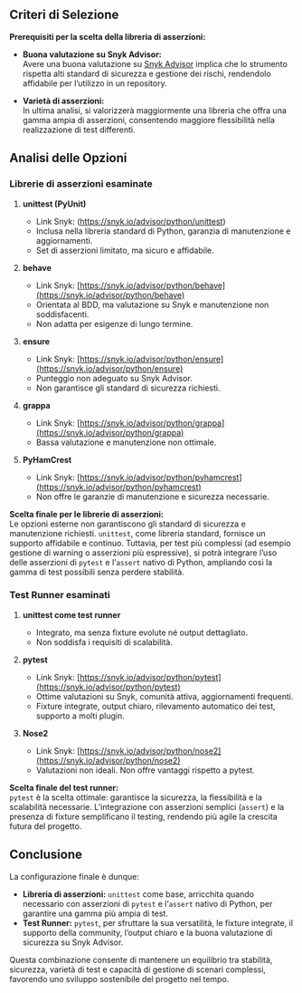 ## Criteri di Selezione

**Prerequisiti per la scelta della libreria di asserzioni:**

- **Buona valutazione su Snyk Advisor:**  
  Avere una buona valutazione su [Snyk Advisor](https://snyk.io/advisor) implica che lo strumento rispetta alti standard di sicurezza e gestione dei rischi, rendendolo affidabile per l’utilizzo in un repository.
  
- **Varietà di asserzioni:**  
  In ultima analisi, si valorizzerà maggiormente una libreria che offra una gamma ampia di asserzioni, consentendo maggiore flessibilità nella realizzazione di test differenti.


## Analisi delle Opzioni

### Librerie di asserzioni esaminate

1. **unittest (PyUnit)**
   - Link Snyk: (https://snyk.io/advisor/python/unittest)
   - Inclusa nella libreria standard di Python, garanzia di manutenzione e aggiornamenti.
   - Set di asserzioni limitato, ma sicuro e affidabile.

3. **behave**  
   - Link Snyk: [https://snyk.io/advisor/python/behave](https://snyk.io/advisor/python/behave)  
   - Orientata al BDD, ma valutazione su Snyk e manutenzione non soddisfacenti.
   - Non adatta per esigenze di lungo termine.

4. **ensure**  
   - Link Snyk: [https://snyk.io/advisor/python/ensure](https://snyk.io/advisor/python/ensure)  
   - Punteggio non adeguato su Snyk Advisor.  
   - Non garantisce gli standard di sicurezza richiesti.

5. **grappa**  
   - Link Snyk: [https://snyk.io/advisor/python/grappa](https://snyk.io/advisor/python/grappa)  
   - Bassa valutazione e manutenzione non ottimale.
   
6. **PyHamCrest**  
   - Link Snyk: [https://snyk.io/advisor/python/pyhamcrest](https://snyk.io/advisor/python/pyhamcrest)  
   - Non offre le garanzie di manutenzione e sicurezza necessarie.

**Scelta finale per le librerie di asserzioni:**  
Le opzioni esterne non garantiscono gli standard di sicurezza e manutenzione richiesti. `unittest`, come libreria standard, fornisce un supporto affidabile e continuo. Tuttavia, per test più complessi (ad esempio gestione di warning o asserzioni più espressive), si potrà integrare l’uso delle asserzioni di `pytest` e l’`assert` nativo di Python, ampliando così la gamma di test possibili senza perdere stabilità.

### Test Runner esaminati

1. **unittest come test runner**  
   - Integrato, ma senza fixture evolute né output dettagliato.
   - Non soddisfa i requisiti di scalabilità.

2. **pytest**  
   - Link Snyk: [https://snyk.io/advisor/python/pytest](https://snyk.io/advisor/python/pytest)  
   - Ottime valutazioni su Snyk, comunità attiva, aggiornamenti frequenti.
   - Fixture integrate, output chiaro, rilevamento automatico dei test, supporto a molti plugin.
   
3. **Nose2**  
   - Link Snyk: [https://snyk.io/advisor/python/nose2](https://snyk.io/advisor/python/nose2)  
   - Valutazioni non ideali. Non offre vantaggi rispetto a pytest.

**Scelta finale del test runner:**  
`pytest` è la scelta ottimale: garantisce la sicurezza, la flessibilità e la scalabilità necessarie. L’integrazione con asserzioni semplici (`assert`) e la presenza di fixture semplificano il testing, rendendo più agile la crescita futura del progetto.

## Conclusione

La configurazione finale è dunque:

- **Libreria di asserzioni:** `unittest` come base, arricchita quando necessario con asserzioni di `pytest` e l’`assert` nativo di Python, per garantire una gamma più ampia di test.
- **Test Runner:** `pytest`, per sfruttare la sua versatilità, le fixture integrate, il supporto della community, l’output chiaro e la buona valutazione di sicurezza su Snyk Advisor.

Questa combinazione consente di mantenere un equilibrio tra stabilità, sicurezza, varietà di test e capacità di gestione di scenari complessi, favorendo uno sviluppo sostenibile del progetto nel tempo.
